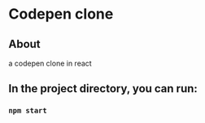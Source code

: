 # Codepen clone

## About
a codepen clone in react

## In the project directory, you can run:
### `npm start`
